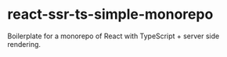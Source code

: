 # react-ssr-ts-simple-monorepo
Boilerplate for a monorepo of React with TypeScript + server side rendering. 
